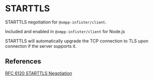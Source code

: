 # STARTTLS

STARTTLS negotiation for `@xmpp-infister/client`.

Included and enabled in `@xmpp-infister/client` for Node.js

STARTTLS will automatically upgrade the TCP connection to TLS upon connecton if the server supports it.

## References

[RFC 6120 STARTTLS Negotiation](https://xmpp.org/rfcs/rfc6120.html#tls)
